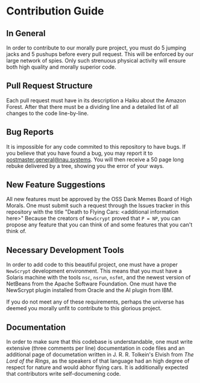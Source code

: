# Contribution Guide

## In General
In order to contribute to our morally pure project, you must do 5 jumping jacks and 5 pushups before every pull request. This will be enforced by our large network of spies. Only such strenuous physical activity will ensure both high quality and morally superior code.

## Pull Request Structure
Each pull request must have in its description a Haiku about the Amazon Forest. After that there must be a dividing line and a detailed list of all changes to the code line-by-line.

## Bug Reports
It is impossible for any code commited to this repository to have bugs. If you believe that you have found a bug, you may report it to <postmaster.general@nau.systems>. You will then receive a 50 page long rebuke delivered by a tree, showing you the error of your ways.

## New Feature Suggestions
All new features must be approved by the OSS Dank Memes Board of High Morals. One must submit such a request through the Issues tracker in this repository with the title "Death to Flying Cars: &lt;additional information here&gt;" Because the creators of `NewScrypt` proved that `P = NP`, you can propose any feature that you can think of and some features that you can't think of.

## Necessary Development Tools
In order to add code to this beautiful project, one must have a proper `NewScrypt` development environment. This means that you must have a Solaris machine with the tools `nsc`, `nsrun`, `nsfmt`, and the newest version of NetBeans from the Apache Software Foundation. One must have the NewScrypt plugin installed from Oracle and the AI plugin from IBM.

If you do not meet any of these requirements, perhaps the universe has deemed you morally unfit to contribute to this glorious project.

## Documentation
In order to make sure that this codebase is understandable, one must write extensive (three comments per line) documentation in code files and an additional page of documetation written in J. R. R. Tolkein's Elvish from *The Lord of the Rings*, as the speakers of that language had an high degree of respect for nature and would abhor flying cars.
It is additionally expected that contributors write self-documening code.
